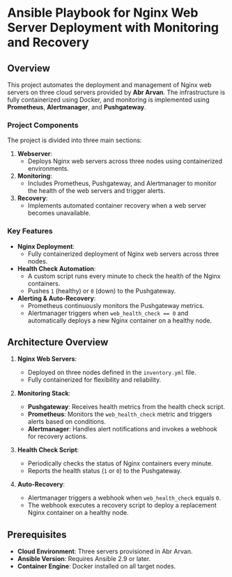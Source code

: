 # Ansible Playbook for Nginx Web Server Deployment with Monitoring and Recovery

## Overview
This project automates the deployment and management of Nginx web servers on three cloud servers provided by **Abr Arvan**. The infrastructure is fully containerized using Docker, and monitoring is implemented using **Prometheus**, **Alertmanager**, and **Pushgateway**.

### Project Components
The project is divided into three main sections:
1. **Webserver**:
   - Deploys Nginx web servers across three nodes using containerized environments.
2. **Monitoring**:
   - Includes Prometheus, Pushgateway, and Alertmanager to monitor the health of the web servers and trigger alerts.
3. **Recovery**:
   - Implements automated container recovery when a web server becomes unavailable.

### Key Features
- **Nginx Deployment**:
  - Fully containerized deployment of Nginx web servers across three nodes.
- **Health Check Automation**:
  - A custom script runs every minute to check the health of the Nginx containers.
  - Pushes `1` (healthy) or `0` (down) to the Pushgateway.
- **Alerting & Auto-Recovery**:
  - Prometheus continuously monitors the Pushgateway metrics.
  - Alertmanager triggers when `web_health_check == 0` and automatically deploys a new Nginx container on a healthy node.

## Architecture Overview

1. **Nginx Web Servers**:
   - Deployed on three nodes defined in the `inventory.yml` file.
   - Fully containerized for flexibility and reliability.

2. **Monitoring Stack**:
   - **Pushgateway**: Receives health metrics from the health check script.
   - **Prometheus**: Monitors the `web_health_check` metric and triggers alerts based on conditions.
   - **Alertmanager**: Handles alert notifications and invokes a webhook for recovery actions.

3. **Health Check Script**:
   - Periodically checks the status of Nginx containers every minute.
   - Reports the health status (`1` or `0`) to the Pushgateway.

4. **Auto-Recovery**:
   - Alertmanager triggers a webhook when `web_health_check` equals `0`.
   - The webhook executes a recovery script to deploy a replacement Nginx container on a healthy node.

## Prerequisites
- **Cloud Environment**: Three servers provisioned in Abr Arvan.
- **Ansible Version**: Requires Ansible 2.9 or later.
- **Container Engine**: Docker installed on all target nodes.
